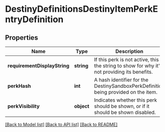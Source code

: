 # DestinyDefinitionsDestinyItemPerkEntryDefinition

## Properties
Name | Type | Description | Notes
------------ | ------------- | ------------- | -------------
**requirementDisplayString** | **string** | If this perk is not active, this is the string to show for why it&#39;s not providing its benefits. | [optional] 
**perkHash** | **int** | A hash identifier for the DestinySandboxPerkDefinition being provided on the item. | [optional] 
**perkVisibility** | **object** | Indicates whether this perk should be shown, or if it should be shown disabled. | [optional] 

[[Back to Model list]](../README.md#documentation-for-models) [[Back to API list]](../README.md#documentation-for-api-endpoints) [[Back to README]](../README.md)



